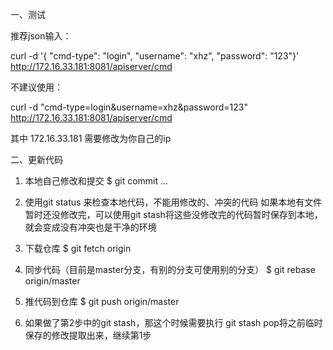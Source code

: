 一、测试

推荐json输入：

curl -d '{ "cmd-type": "login", "username": "xhz", "password": "123"}' http://172.16.33.181:8081/apiserver/cmd

不建议使用：

curl -d "cmd-type=login&username=xhz&password=123" http://172.16.33.181:8081/apiserver/cmd

其中 172.16.33.181 需要修改为你自己的ip


二、更新代码

1. 本地自己修改和提交
$ git commit ...

2. 使用git status 来检查本地代码，不能用修改的、冲突的代码
如果本地有文件暂时还没修改完，可以使用git stash将这些没修改完的代码暂时保存到本地，就会变成没有冲突也是干净的环境

3. 下载仓库
$ git fetch origin

4. 同步代码（目前是master分支，有别的分支可使用别的分支）
$ git rebase origin/master

5. 推代码到仓库
$ git push origin/master

6. 如果做了第2步中的git stash，那这个时候需要执行 git stash pop将之前临时保存的修改提取出来，继续第1步
